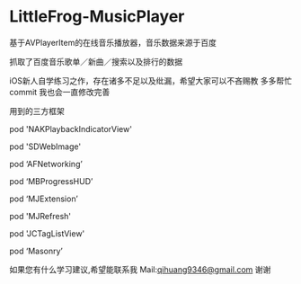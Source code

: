 # LittleFrog-MusicPlayer
基于AVPlayerItem的在线音乐播放器，音乐数据来源于百度

抓取了百度音乐歌单／新曲／搜索以及排行的数据


iOS新人自学练习之作，存在诸多不足以及纰漏，希望大家可以不吝赐教
多多帮忙commit
我也会一直修改完善


用到的三方框架

pod 'NAKPlaybackIndicatorView' 

pod 'SDWebImage'

pod ‘AFNetworking’

pod ‘MBProgressHUD’

pod ‘MJExtension’

pod 'MJRefresh'

pod 'JCTagListView'

pod ‘Masonry’


如果您有什么学习建议,希望能联系我
Mail:qihuang9346@gmail.com
谢谢

